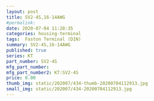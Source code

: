 ```yaml
---
layout: post
title: SV2-4S,16-14AWG
#permalink: 
date: 2020-07-04 11:28:35
categories: housing-terminal
tags:  Faston Terminal (DIN)
summary: SV2-4S,16-14AWG
published: true 
series: KT
part_number: SV2-4S
mfg_part_number: 
mfg_part_number2: KT:SV2-4S
price: 0.00
thumb_img: static/202007/434-thumb-20200704112913.jpg
small_img: static/202007/434-20200704112913.jpg
---
```



